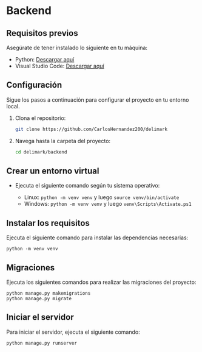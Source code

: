 # Backend

## Requisitos previos

Asegúrate de tener instalado lo siguiente en tu máquina:

- Python: [Descargar aquí](https://www.python.org/ftp/python/3.11.3/python-3.11.3-amd64.exe)
- Visual Studio Code: [Descargar aquí](https://code.visualstudio.com/)

## Configuración

Sigue los pasos a continuación para configurar el proyecto en tu entorno local.

1. Clona el repositorio:

   ```bash
   git clone https://github.com/CarlosHernandez200/delimark
   
2. Navega hasta la carpeta del proyecto:

   ```bash
   cd delimark/backend
   
## Crear un entorno virtual

- Ejecuta el siguiente comando según tu sistema operativo:

    - Linux: `python -m venv venv` y luego `source venv/bin/activate`
    - Windows: `python -m venv venv` y luego `venv\Scripts\Activate.ps1`

## Instalar los requisitos

Ejecuta el siguiente comando para instalar las dependencias necesarias:

    python -m venv venv

## Migraciones

Ejecuta los siguientes comandos para realizar las migraciones del proyecto:

    python manage.py makemigrations
    python manage.py migrate
    
## Iniciar el servidor

Para iniciar el servidor, ejecuta el siguiente comando:

    python manage.py runserver
